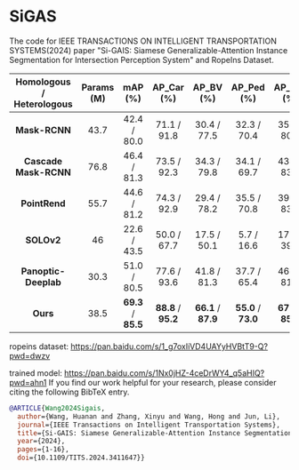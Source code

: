 # SiGAS
The code for IEEE TRANSACTIONS ON INTELLIGENT TRANSPORTATION SYSTEMS(2024) paper "Si-GAIS: Siamese Generalizable-Attention Instance Segmentation for Intersection Perception System" and RopeIns Dataset.


 **Homologous / Heterologous** | **Params (M)** | **mAP (%)** | **AP_Car (%)** | **AP_BV (%)** | **AP_Ped (%)** | **AP_Cyc (%)** 
:-----------------------------:|:--------------:|:-----------:|:--------------:|:-------------:|:--------------:|:--------------:
 **Mask-RCNN**                 | 43.7           | 42.4 / 80.0 | 71.1 / 91.8    | 30.4 / 77.5   | 32.3 / 70.4    | 35.8 / 80.5    
 **Cascade Mask-RCNN**         | 76.8           | 46.4 / 81.3 | 73.5 / 92.3    | 34.3 / 79.8   | 34.1 / 69.7    | 43.8 / 83.3    
 **PointRend**                 | 55.7           | 44.6 / 81.2 | 74.3 / 92.9    | 29.4 / 78.2   | 35.5 / 70.8    | 39.4 / 83.0    
 **SOLOv2**                    | 46             | 22.6 / 43.5 | 50.0 / 67.7    | 17.5 / 50.1   | 5.7 / 16.6     | 17.3 / 39.7    
 **Panoptic-Deeplab**          | 30.3           | 51.0 / 80.5 | 77.6 / 93.6    | 41.8 / 81.3   | 37.7 / 65.4    | 46.8 / 81.5    
 **Ours**                      | 38.5           | **69.3** / **85.5** | **88.8** / **95.2**    | **66.1** / **87.9**   | **55.0** / **73.0**    | **67.2** / **85.7**   

ropeins dataset: https://pan.baidu.com/s/1_g7oxIiVD4UAYyHVBtT9-Q?pwd=dwzv

trained model: https://pan.baidu.com/s/1Nx0jHZ-4ceDrWY4_q5aHIQ?pwd=ahn1
If you find our work helpful for your research, please consider citing the following BibTeX entry.

```BibTeX
@ARTICLE{Wang2024Sigais,
  author={Wang, Huanan and Zhang, Xinyu and Wang, Hong and Jun, Li},
  journal={IEEE Transactions on Intelligent Transportation Systems}, 
  title={Si-GAIS: Siamese Generalizable-Attention Instance Segmentation for Intersection Perception System}, 
  year={2024},
  pages={1-16},
  doi={10.1109/TITS.2024.3411647}}
```

